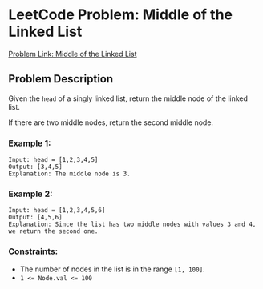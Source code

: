 # LeetCode Problem: Middle of the Linked List

[Problem Link: Middle of the Linked List](https://leetcode.com/problems/middle-of-the-linked-list/)

## Problem Description

Given the `head` of a singly linked list, return the middle node of the linked list.

If there are two middle nodes, return the second middle node.

### Example 1:

```
Input: head = [1,2,3,4,5] 
Output: [3,4,5] 
Explanation: The middle node is 3.
```

### Example 2:

```
Input: head = [1,2,3,4,5,6]
Output: [4,5,6]
Explanation: Since the list has two middle nodes with values 3 and 4, we return the second one.
```

### Constraints:

- The number of nodes in the list is in the range `[1, 100]`.
- `1 <= Node.val <= 100`
